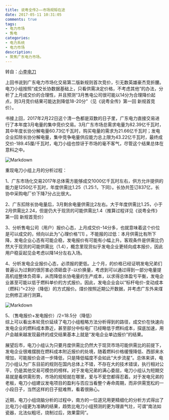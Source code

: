 ```yaml
---
title: 说粤全传2——市场规矩在途
date: 2017-05-11 10:31:05
comments: true
tags:
- 电力市场
- 售电
categories:
- 电力系统
- 电力市场
description:
- 聚焦广东电力市场。
---
```

转自：[小李电刀](http://mp.weixin.qq.com/s?__biz=MzA5MjI3OTAwMQ==&mid=2650927496&idx=1&sn=b3c76acb62646c51c4c0c7cad529e8bc&chksm=8b9ac83ebced41281f868ba0040eb363a06c455f6f0b2b50024af8f0d75c85a153f3f6752fbb&mpshare=1&scene=1&srcid=0516x16RrBeUywvVkXXDRiRy#rd)

上回书说到广东电力市场化交易第二版新规则首次竞价，引无数英雄豪杰竞折腰。电刀小组按照“成交长协数据基础上，只看供需决定价格，不考虑其他”的办法，分析了上月成交价的合理性，并且预测“3月售电公司很可能以14分为合理降价起点，则3月竞价结果可能达到降低18-20分”（见《说粤全传》第一回 新规首竞价）。

书接上回，2017年2月22日这个清一色都是双数的日子里，广东电力直接交易进行了本年度3月电量的集中竞价交易。3月广东市场总需求电量为82.39亿千瓦时，其中年度长协分解电量60.73亿千瓦时，购买电量的需求为21.66亿千瓦时；发电企业扣除长协分解电量，集中竞争电量供应能力总上限为43.22亿千瓦时，最终成交价-189.45厘/千瓦时，电刀小组也惊讶于市场的毫不客气，尽管这个结果总体在意料之中。

<!--more-->

![Markdown](http://i1.piimg.com/594442/bc901fe3030edc82.jpg)

重现电刀小组上月的分析过程：

1、广东市场化交易2017年总体需方能够成交1000亿千瓦时左右，供方允许提供的能力是1250亿千瓦时，年度供需比1.25（1.25:1，下同）。长协共签订837亿，长协中采购电厂价下降7分占比很大。

2、广东扣除长协电量后，3月剩余电量供需比2左右。大于年度供需比1.25，小于2月供需比2.24，但是仍大于现货的可能供需比1.4（推算过程详见《说粤全传》第一回 新规首竞价）

3、分析售电公司（用户）报价心态，上月成交价-14分多，也就意味着这个价位是可以成交的，倾向以此为“心理价格”[1] 。不能报的过低：本月供需比有所下降，发电企业心态有可能企稳，发电报价有可能有小幅上升。客观条件是供需比仍然大于现货的可能供需比（1.4），概念里现货似乎发电企业更倾向成本报价，因此用户稳妥起见会考虑以降14分左右入场。

4、分析发电企业报价心态，必须报的更低。上个月，的价格已经证明发电兄弟们普遍认为过剩的很厉害必须砸盘子-以价换量，考虑到可以通过得到一部分电量提高机组整体负荷率，从而降低长协电量的生产成本，以求得总体盈亏平衡，发电企业甚至可能以低于燃料单价的方式报价。因此，发电企业会以“标杆电价-变动成本（燃料）”=23分（降低）的方式报价。煤价按照近期公开数据，并考虑广东外来煤比例修正进行测算。

![Markdown](http://i1.piimg.com/594442/a6b883c0002224fe.png)

5、（售电报价+发电报价）/2=18.5分（降低）  
综上可以看出本轮竞价延续了电刀小组粗略方法分析得到的路径，成交价在快速向发电企业的燃料成本靠近，甚至部分中标电厂已经略低于燃料成本，探底加速，用户会越来越发现最终的成交结果基本上就是“发电企业单边报价”的结果。

展望后市，电刀小组认为只要月度供需比仍然大于现货市场可能供需比的前提下，发电企业很难摆脱在燃料成本附近报价的处境，随着燃料价格缓慢降低、西部来水增加，可能报价会进一步降低，只是降低幅度不会如此“大步流星”。总体来讲，电刀小组认为广东目前的规则在国内总体上不错，不存在大的技术错误，执行相对公平，仍是其他交易可模仿的榜样。对于发电兄弟的满心委屈，电刀小组认为短期交易就是看供需形势，市场的规矩就在哪里，爱与不爱您都得忍着。对于发电兄弟的老板，电刀小组建议发电项目的盈利与否应当看整个寿命周期，而非供需宽松的一小段日子，当然这样的日子挺难熬，看着很揪心。

近期，电刀小组烧脑分析的过程中，南方的一位道兄用更精细化的分析方式得出了比电刀小组更为准确的结果，趋势比电刀小组预测的更为理直气壮，可谓“南法如瓷器，北法似粗坯，烧制过后，效果雷同”。
